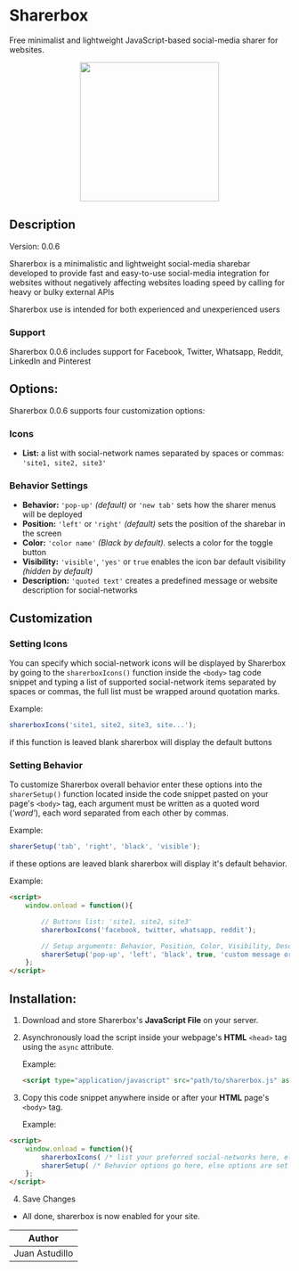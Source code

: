 # Sharerbox

Free minimalist and lightweight JavaScript-based social-media sharer for websites.

<p align="center"><img height="250" src="https://pbs.twimg.com/media/EZpSKM3XgAEjWtD.jpg"></p>

## Description

Version: 0.0.6

Sharerbox is a minimalistic and lightweight social-media sharebar developed to provide fast and easy-to-use social-media integration for websites without negatively affecting websites loading speed by calling for heavy or bulky external APIs

Sharerbox use is intended for both experienced and unexperienced users

### Support

Sharerbox 0.0.6 includes support for Facebook, Twitter, Whatsapp, Reddit, LinkedIn and Pinterest

## Options:

Sharerbox 0.0.6 supports four customization options:

### Icons

* **List:** a list with social-network names separated by spaces or commas: `'site1, site2, site3'`

### Behavior Settings

* **Behavior:** `'pop-up'` _(default)_ or `'new tab'` sets how the sharer menus will be deployed
* **Position:** `'left'` or `'right'` _(default)_ sets the position of the sharebar in the screen
* **Color:** `'color name'` _(Black by default)._ selects a color for the toggle button
* **Visibility:** `'visible'`, `'yes'` or `true` enables the icon bar default visibility _(hidden by default)_
* **Description:** `'quoted text'` creates a predefined message or website description for social-networks

## Customization

### Setting Icons

You can specify which social-network icons will be displayed by Sharerbox by going to the `sharerboxIcons()` function inside the `<body>` tag code snippet and typing a list of supported social-network items separated by spaces or commas, the full list must be wrapped around quotation marks.

Example:
```javascript
sharerboxIcons('site1, site2, site3, site...');
```

if this function is leaved blank sharerbox will display the default buttons

### Setting Behavior

To customize Sharerbox overall behavior enter these options into the `sharerSetup()` function located inside the code snippet pasted on your page's `<body>` tag, each argument must be written as a quoted word (_'word'_), each word separated from each other by commas.

Example:
```javascript
sharerSetup('tab', 'right', 'black', 'visible');
```

if these options are leaved blank sharerbox will display it's default behavior.

Example:
```html
<script>
	window.onload = function(){

		// Buttons list: 'site1, site2, site3'
		sharerboxIcons('facebook, twitter, whatsapp, reddit');

		// Setup arguments: Behavior, Position, Color, Visibility, Description
		sharerSetup('pop-up', 'left', 'black', true, 'custom message or description goes here (optional)');
	};
</script>
```

## Installation:

1. Download and store Sharerbox's **JavaScript File** on your server.

2. Asynchronously load the script inside your webpage's **HTML** `<head>` tag using the `async` attribute.

	Example:
	```html
	<script type="application/javascript" src="path/to/sharerbox.js" async></script>
	```

3. Copy this code snippet anywhere inside or after your **HTML** page's `<body>` tag.

	Example:
```html
<script>
	window.onload = function(){
		sharerboxIcons( /* list your preferred social-networks here, else options are set to default */ );
		sharerSetup( /* Behavior options go here, else options are set to default */ );
	};
</script>
```
4. Save Changes

* All done, sharerbox is now enabled for your site.


|Author        |
|--------------|
|Juan Astudillo|
